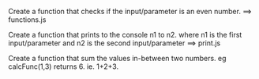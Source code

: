 ﻿Create a function that checks if the input/parameter is an even number. ==> functions.js
 
Create a function that prints to the console n1 to n2. where n1 is the first input/parameter and n2 is the second input/parameter ==> print.js

Create a function that sum the values in-between two numbers. eg calcFunc(1,3) returns 6. ie. 1+2+3.
